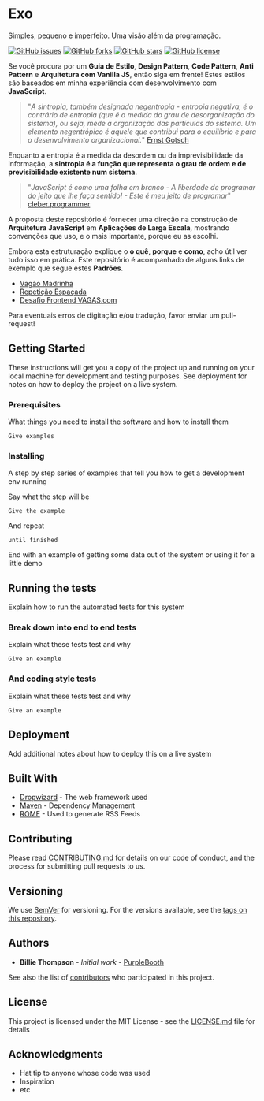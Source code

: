 # Exo

Simples, pequeno e imperfeito. Uma visão além da programação.

[![GitHub issues](https://img.shields.io/github/issues/oneoffjs/exo.svg)](https://github.com/oneoffjs/exo/issues)
[![GitHub forks](https://img.shields.io/github/forks/oneoffjs/exo.svg)](https://github.com/oneoffjs/exo/network)
[![GitHub stars](https://img.shields.io/github/stars/oneoffjs/exo.svg)](https://github.com/oneoffjs/exo/stargazers)
[![GitHub license](https://img.shields.io/github/license/oneoffjs/exo.svg)](https://github.com/oneoffjs/exo/blob/master/LICENSE)

Se você procura por um **Guia de Estilo**, **Design Pattern**, **Code Pattern**, **Anti Pattern** e **Arquitetura com Vanilla JS**, então siga em frente! Estes estilos são baseados em minha experiência com desenvolvimento com **JavaScript**.

> "*A sintropia, também designada negentropia - entropia negativa, é o contrário de entropia (que é a medida do grau de desorganização do sistema), ou seja, mede a organização das partículas do sistema. Um elemento negentrópico é aquele que contribui para o equilíbrio e para o desenvolvimento organizacional.*" [Ernst Gotsch](http://agendagotsch.com/)

Enquanto a entropia é a medida da desordem ou da imprevisibilidade da informação, a **sintropia é a função que representa o grau de ordem e de previsibilidade existente num sistema**.

> "*JavaScript é como uma folha em branco - A liberdade de programar do jeito que lhe faça sentido! - Este é meu jeito de programar*" [cleber.programmer](https://github.com/oneoffjs)

A proposta deste repositório é fornecer uma direção na construção de **Arquitetura JavaScript** em **Aplicações de Larga Escala**, mostrando convenções que uso, e o mais importante, porque eu as escolhi.

Embora esta estruturação explique o **o quê**, **porque** e **como**, acho útil ver tudo isso em prática. Este repositório é acompanhado de alguns links de exemplo que segue estes **Padrões**.

  * [Vagão Madrinha](https://github.com/oneoffjs/vagao-madrinha)
  * [Repetição Espaçada](https://github.com/oneoffjs/repeticao-espacada)
  * [Desafio Frontend VAGAS.com](https://github.com/oneoffjs/desafio-front-end)

Para eventuais erros de digitação e/ou tradução, favor enviar um pull-request!

## Getting Started

These instructions will get you a copy of the project up and running on your local machine for development and testing purposes. See deployment for notes on how to deploy the project on a live system.

### Prerequisites

What things you need to install the software and how to install them

```
Give examples
```

### Installing

A step by step series of examples that tell you how to get a development env running

Say what the step will be

```
Give the example
```

And repeat

```
until finished
```

End with an example of getting some data out of the system or using it for a little demo

## Running the tests

Explain how to run the automated tests for this system

### Break down into end to end tests

Explain what these tests test and why

```
Give an example
```

### And coding style tests

Explain what these tests test and why

```
Give an example
```

## Deployment

Add additional notes about how to deploy this on a live system

## Built With

* [Dropwizard](http://www.dropwizard.io/1.0.2/docs/) - The web framework used
* [Maven](https://maven.apache.org/) - Dependency Management
* [ROME](https://rometools.github.io/rome/) - Used to generate RSS Feeds

## Contributing

Please read [CONTRIBUTING.md](https://gist.github.com/PurpleBooth/b24679402957c63ec426) for details on our code of conduct, and the process for submitting pull requests to us.

## Versioning

We use [SemVer](http://semver.org/) for versioning. For the versions available, see the [tags on this repository](https://github.com/your/project/tags).

## Authors

* **Billie Thompson** - *Initial work* - [PurpleBooth](https://github.com/PurpleBooth)

See also the list of [contributors](https://github.com/your/project/contributors) who participated in this project.

## License

This project is licensed under the MIT License - see the [LICENSE.md](LICENSE.md) file for details

## Acknowledgments

* Hat tip to anyone whose code was used
* Inspiration
* etc
